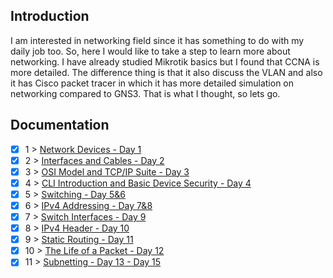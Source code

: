 ## Introduction
I am interested in networking field since it has something to do with my daily job too. So, here I would like to take a step to learn more about networking. I have already studied Mikrotik basics but I found that CCNA is more detailed. The difference thing is that it also discuss the VLAN and also it has Cisco packet tracer in which it has more detailed simulation on networking compared to GNS3. That is what I thought, so lets go. 


## Documentation

- [x] 1 > [ Network Devices - Day 1](Journey/001/Readme.md)
- [x] 2 > [ Interfaces and Cables - Day 2](Journey/002/Readme.md)
- [x] 3 > [ OSI Model and TCP/IP Suite - Day 3](Journey/003/Readme.md)
- [x] 4 > [ CLI Introduction and Basic Device Security - Day 4](Journey/004/Readme.md)
- [x] 5 > [ Switching - Day 5&6](Journey/005/Readme.md)
- [x] 6 > [ IPv4 Addressing - Day 7&8](Journey/006/Readme.md)
- [x] 7 > [ Switch Interfaces - Day 9](Journey/007/Readme.md)
- [x] 8 > [ IPv4 Header - Day 10](Journey/008/Readme.md)
- [x] 9 > [ Static Routing - Day 11](Journey/008/Readme.md)
- [x] 10 > [ The Life of a Packet - Day 12](Journey/008/Readme.md)
- [x] 11 > [ Subnetting - Day 13 - Day 15](Journey/008/Readme.md)
